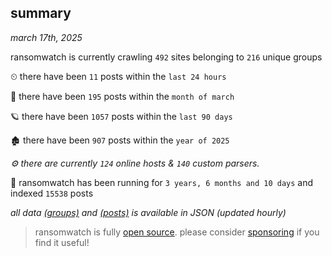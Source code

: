 
## summary
_march 17th, 2025_

ransomwatch is currently crawling `492` sites belonging to `216` unique groups

⏲ there have been `11` posts within the `last 24 hours`

🦈 there have been `195` posts within the `month of march`

🪐 there have been `1057` posts within the `last 90 days`

🏚 there have been `907` posts within the `year of 2025`

_⚙️ there are currently `124` online hosts & `140` custom parsers._

🦕 ransomwatch has been running for `3 years, 6 months and 10 days` and indexed `15538` posts

_all data  [(groups)](http://ransomwhat.telemetry.ltd/groups) and [(posts)](http://ransomwhat.telemetry.ltd/posts) is available in JSON (updated hourly)_

> ransomwatch is fully [open source](https://github.com/joshhighet/ransomwatch#ransomwatch--). please consider [sponsoring](https://github.com/sponsors/joshhighet) if you find it useful!

